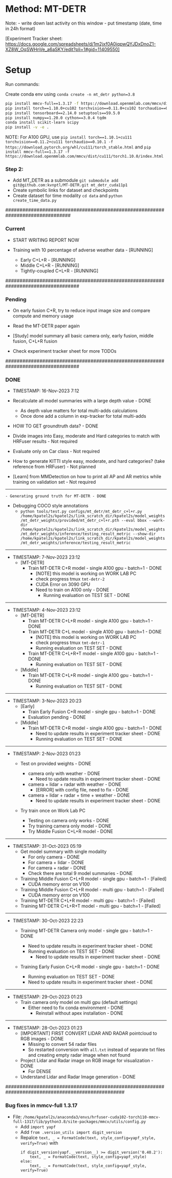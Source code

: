 # Method: MT-DETR

Note:
    - write down last activity on this window
    - put timestamp (date, time in 24h format)

[Experiment Tracker sheet: https://docs.google.com/spreadsheets/d/1m2jxf0A0iqpwQYJDxDnoZ1-XZ8W_OqSWHnVe_a6aSKY/edit?pli=1#gid=11409550]

# Setup

Run commands:

Create conda env using `conda create -n mt_detr python=3.8`

```bash
pip install mmcv-full==1.3.17 -f https://download.openmmlab.com/mmcv/dist/cu102/torch1.10.0/index.html
pip install torch==1.10.0+cu102 torchvision==0.11.0+cu102 torchaudio==0.10.0 -f https://download.pytorch.org/whl/torch_stable.html
pip install tensorboard==2.14.0 setuptools==59.5.0
pip install numpy==1.20.0 cython==3.0.4 tqdm
conda install scikit-learn scipy
pip install -v -e .
```

NOTE: For A100 GPU, use `pip install torch==1.10.1+cu111 torchvision==0.11.2+cu111 torchaudio==0.10.1 -f https://download.pytorch.org/whl/cu111/torch_stable.html` and `pip install mmcv-full==1.3.17 -f https://download.openmmlab.com/mmcv/dist/cu111/torch1.10.0/index.html`

### Step 2:

- Add MT_DETR as a submodule `git submodule add git@github.com:kvnptl/MT-DETR.git mt_detr_cuda11p1`
- Create symbolic links for dataset and checkpoints
- Create dataset for time modality `cd data` and `python create_time_data.py`

###############################################################################

### Current

- START WRITING REPORT NOW

- Training with 10 percentage of adverse weather data - [RUNNING]
    - Early C+L+R - [RUNNING]
    - Middle C+L+R - [RUNNING]
    - Tightly-coupled C+L+R - [RUNNING]

##################################################################################

### Pending

- On early fusion C+R, try to reduce input image size and compare compute and memory usage
- Read the MT-DETR paper again
- [Study] model summary all basic camera only, early fusion, middle fusion, C+L+R fusion

- Check experiment tracker sheet for more TODOs


##################################################################################

### DONE

- TIMESTAMP: 16-Nov-2023 7:12


- Recalculate all model summaries with a large depth value - DONE
    - As depth value matters for total multi-adds calculations
    - Once done add a column in exp-tracker for total multi-adds
- HOW TO GET groundtruth data? - DONE

- Divide images into Easy, moderate and Hard categories to match with HRFuser results - Not required
- Evaluate only on Car class - Not required
- How to generate KITTI style easy, moderate, and hard categories? (take reference from HRFuser) - Not planned
- [Learn] from MMDetection on how to print all AP and AR metrics while training on validation set - Not required

------------------------------------------------------------------------------------

    - Generating ground truth for MT-DETR - DONE

- Debugging COCO style annotations
    - `python tools/test.py configs/mt_detr/mt_detr_c+l+r.py /home/kpatel2s/kpatel2s/link_scratch_dir/kpatel2s/model_weights/mt_detr_weights/provided/mt_detr_c+l+r.pth --eval bbox --work-dir /home/kpatel2s/kpatel2s/link_scratch_dir/kpatel2s/model_weights/mt_detr_weights/inference/testing_result_metric --show-dir /home/kpatel2s/kpatel2s/link_scratch_dir/kpatel2s/model_weights/mt_detr_weights/inference/testing_result_metric`

------------------------------------------------------------------------------------
- TIMESTAMP: 7-Nov-2023 23:12
    - [MT-DETR]
        - Train MT-DETR C+R model - single A100 gpu - batch=1 - DONE
            - [NOTE] this model is working on WORK LAB PC
            - check progress tmux `tmt-detr-2`
            - CUDA Error on 3090 GPU
            - Need to train on A100 only - DONE
                - Running evaluation on TEST SET - DONE

-------------------------------------------------------------------------------------
- TIMESTAMP: 4-Nov-2023 23:12
    - [MT-DETR]
        - Train MT-DETR C+L+R model - single A100 gpu - batch=1 - DONE
        - Train MT-DETR C+L model - single A100 gpu - batch=1 - DONE
            - [NOTE] this model is working on WORK LAB PC
            - check progress tmux `tmt-detr-1`
            - Running evaluation on TEST SET - DONE
        - Train MT-DETR C+L+R+T model - single A100 gpu - batch=1 - DONE
            - Running evaluation on TEST SET - DONE
    - [Middle]
        - Train MT-DETR C+L+R model - single A100 gpu - batch=1 - DONE
            - Running evaluation on TEST SET - DONE

----------------------------------------------------------------------------
- TIMESTAMP: 3-Nov-2023 20:23
    - [Early]
        - Train Early Fusion C+R model - single gpu - batch=1 - DONE
        - Evaluation pending - DONE
    - [Middle]
        - Train MT-DETR C+R model - single A100 gpu - batch=1 - DONE
            - Need to update results in experiment tracker sheet - DONE
            - Running evaluation on TEST SET - DONE

---------------------------------------------------------------------------------------
- TIMESTAMP: 2-Nov-2023 01:23
    - Test on provided weights - DONE
        - camera only with weather - DONE
            - Need to update results in experiment tracker sheet - DONE
        - camera + lidar + radar with weather - DONE
            - [ERROR] with config file, need to fix - DONE
        - camera + lidar + radar + time + weather - DONE
            - Need to update results in experiment tracker sheet - DONE

    - Try train once on Work Lab PC
        - Testing on camera only works - DONE
        - Try training camera only model - DONE
        - Try Middle Fusion C+L+R model - DONE

---------------------------------------------------------------------------------------

- TIMESTAMP: 31-Oct-2023 05:19
    - Get model summary with single modality
        - For only camera - DONE
        - For camera + lidar - DONE
        - For camera + radar - DONE
        - Check there are total 9 model summaries - DONE
    - Training Middle Fusion C+L+R model - single gpu - batch=1 - [Failed]
        - CUDA memory error on V100
    - Training Middle Fusion C+L+R model - multi gpu - batch=1 - [Failed]
        - CUDA memory error on V100
    - Training MT-DETR C+L+R model - multi gpu - batch=1 - [Failed]
    - Training MT-DETR C+L+R+T model - multi gpu - batch=1 - [Failed]


--------------------------------------------------------------------------------------------

- TIMESTAMP: 30-Oct-2023 22:23
    - Training MT-DETR Camera only model - single gpu - batch=1  - DONE
        - Need to update results in experiment tracker sheet - DONE
        - Running evaluation on TEST SET - DONE
            - Need to update results in experiment tracker sheet - DONE

    - Training Early Fusion C+L+R model - single gpu - batch=1 - DONE
        - Running evaluation on TEST SET - DONE
        - Need to update results in experiment tracker sheet - DONE

-----------------------------------------------------------------------------------------------------------------------

- TIMESTAMP: 29-Oct-2023 01:23
    - Train camera only model on multi gpu (default settings)
        - Either need to fix conda environment - DONE
            - Reinstall without apex installation - DONE


-----------------------------------------------------------------------------------------------------------------------

- TIMESTAMP: 28-Oct-2023 01:23
    - [IMPORTANT] FIRST CONVERT LIDAR AND RADAR pointcloud to RGB images - DONE
        - Missing to convert 54 radar files
        - So restarted conversion with `all.txt` instead of separate txt files and creating empty radar image when not found
    - Project Lidar and Radar image on RGB image for visualization - DONE
        - For DENSE
    - Understand Lidar and Radar Image generation - DONE

##################################################################################################

### Bug fixes in mmcv-full 1.3.17

- File: `/home/kpatel2s/anaconda3/envs/hrfuser-cuda102-torch110-mmcv-full-1317/lib/python3.8/site-packages/mmcv/utils/config.py`
    - Add `import yapf`
    - Add `from .version_utils import digit_version`
    - Repalce `text, _ = FormatCode(text, style_config=yapf_style, verify=True)` with 
        ```
        if digit_version(yapf.__version__) >= digit_version('0.40.2'):
            text, _ = FormatCode(text, style_config=yapf_style)
        else:
            text, _ = FormatCode(text, style_config=yapf_style, verify=True)
        ```